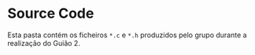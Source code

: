 # Source Code

Esta pasta contém os ficheiros `*.c` e `*.h` produzidos pelo grupo durante a realização do Guião 2.
